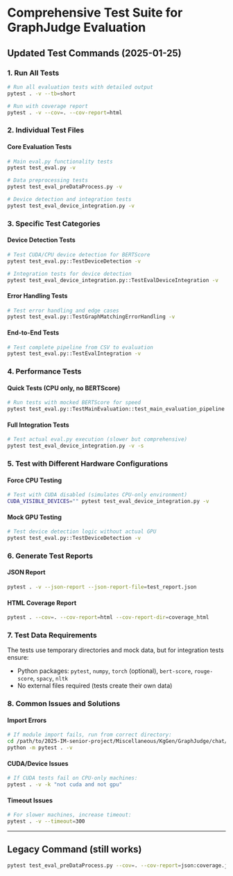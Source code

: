# Comprehensive Test Suite for GraphJudge Evaluation

## Updated Test Commands (2025-01-25)

### 1. Run All Tests
```bash
# Run all evaluation tests with detailed output
pytest . -v --tb=short

# Run with coverage report
pytest . -v --cov=. --cov-report=html
```

### 2. Individual Test Files

#### Core Evaluation Tests
```bash
# Main eval.py functionality tests
pytest test_eval.py -v

# Data preprocessing tests  
pytest test_eval_preDataProcess.py -v

# Device detection and integration tests
pytest test_eval_device_integration.py -v
```

### 3. Specific Test Categories

#### Device Detection Tests
```bash
# Test CUDA/CPU device detection for BERTScore
pytest test_eval.py::TestDeviceDetection -v

# Integration tests for device detection
pytest test_eval_device_integration.py::TestEvalDeviceIntegration -v
```

#### Error Handling Tests
```bash
# Test error handling and edge cases
pytest test_eval.py::TestGraphMatchingErrorHandling -v
```

#### End-to-End Tests
```bash
# Test complete pipeline from CSV to evaluation
pytest test_eval.py::TestEvalIntegration -v
```

### 4. Performance Tests

#### Quick Tests (CPU only, no BERTScore)
```bash
# Run tests with mocked BERTScore for speed
pytest test_eval.py::TestMainEvaluation::test_main_evaluation_pipeline -v
```

#### Full Integration Tests
```bash
# Test actual eval.py execution (slower but comprehensive)  
pytest test_eval_device_integration.py -v -s
```

### 5. Test with Different Hardware Configurations

#### Force CPU Testing
```bash
# Test with CUDA disabled (simulates CPU-only environment)
CUDA_VISIBLE_DEVICES="" pytest test_eval_device_integration.py -v
```

#### Mock GPU Testing
```bash
# Test device detection logic without actual GPU
pytest test_eval.py::TestDeviceDetection -v
```

### 6. Generate Test Reports

#### JSON Report
```bash
pytest . -v --json-report --json-report-file=test_report.json
```

#### HTML Coverage Report
```bash
pytest . --cov=. --cov-report=html --cov-report-dir=coverage_html
```

### 7. Test Data Requirements

The tests use temporary directories and mock data, but for integration tests ensure:
- Python packages: `pytest`, `numpy`, `torch` (optional), `bert-score`, `rouge-score`, `spacy`, `nltk`
- No external files required (tests create their own data)

### 8. Common Issues and Solutions

#### Import Errors
```bash
# If module import fails, run from correct directory:
cd /path/to/2025-IM-senior-project/Miscellaneous/KgGen/GraphJudge/chat/unit_test/eval
python -m pytest . -v
```

#### CUDA/Device Issues
```bash
# If CUDA tests fail on CPU-only machines:
pytest . -v -k "not cuda and not gpu"
```

#### Timeout Issues
```bash
# For slower machines, increase timeout:
pytest . -v --timeout=300
```

---

## Legacy Command (still works)
```bash
pytest test_eval_preDataProcess.py --cov=. --cov-report=json:coverage.json --cov-report=term -v
```
